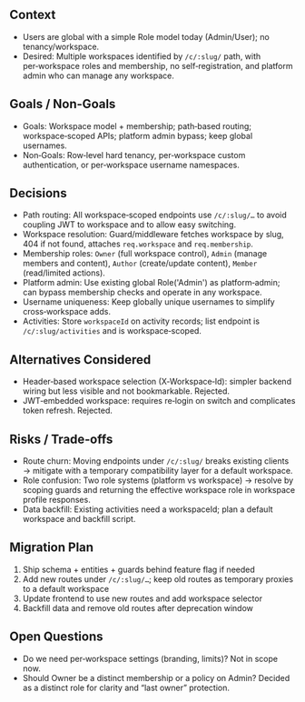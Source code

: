 ## Context

- Users are global with a simple Role model today (Admin/User); no tenancy/workspace.
- Desired: Multiple workspaces identified by `/c/:slug/` path, with per‑workspace roles and membership, no self‑registration, and platform admin who can manage any workspace.

## Goals / Non-Goals

- Goals: Workspace model + membership; path‑based routing; workspace‑scoped APIs; platform admin bypass; keep global usernames.
- Non‑Goals: Row‑level hard tenancy, per‑workspace custom authentication, or per‑workspace username namespaces.

## Decisions

- Path routing: All workspace‑scoped endpoints use `/c/:slug/…` to avoid coupling JWT to workspace and to allow easy switching.
- Workspace resolution: Guard/middleware fetches workspace by slug, 404 if not found, attaches `req.workspace` and `req.membership`.
- Membership roles: `Owner` (full workspace control), `Admin` (manage members and content), `Author` (create/update content), `Member` (read/limited actions).
- Platform admin: Use existing global Role('Admin') as platform‑admin; can bypass membership checks and operate in any workspace.
- Username uniqueness: Keep globally unique usernames to simplify cross‑workspace adds.
- Activities: Store `workspaceId` on activity records; list endpoint is `/c/:slug/activities` and is workspace‑scoped.

## Alternatives Considered

- Header‑based workspace selection (X‑Workspace‑Id): simpler backend wiring but less visible and not bookmarkable. Rejected.
- JWT‑embedded workspace: requires re‑login on switch and complicates token refresh. Rejected.

## Risks / Trade‑offs

- Route churn: Moving endpoints under `/c/:slug/` breaks existing clients → mitigate with a temporary compatibility layer for a default workspace.
- Role confusion: Two role systems (platform vs workspace) → resolve by scoping guards and returning the effective workspace role in workspace profile responses.
- Data backfill: Existing activities need a workspaceId; plan a default workspace and backfill script.

## Migration Plan

1) Ship schema + entities + guards behind feature flag if needed
2) Add new routes under `/c/:slug/…`; keep old routes as temporary proxies to a default workspace
3) Update frontend to use new routes and add workspace selector
4) Backfill data and remove old routes after deprecation window

## Open Questions

- Do we need per‑workspace settings (branding, limits)? Not in scope now.
- Should Owner be a distinct membership or a policy on Admin? Decided as a distinct role for clarity and “last owner” protection.
